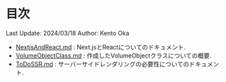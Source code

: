 # 目次

Last Update: 2024/03/18
Author: Kento Oka

- [NextjsAndReact.md](https://github.com/Ireansan/radiation_protection_education/blob/organize_develop/docs/documents/NextjsAndReact.md) : Next.jsとReactについてのドキュメント.
- [VolumeObjectClass.md](https://github.com/Ireansan/radiation_protection_education/blob/organize_develop/docs/documents/VolumeObjectClass.md) : 作成したVolumeObjectクラスについての概要.
- [ToDoSSR.md](https://github.com/Ireansan/radiation_protection_education/blob/organize_develop/docs/documents/ToDoSSR.md) : サーバーサイドレンダリングの必要性についてのドキュメント.